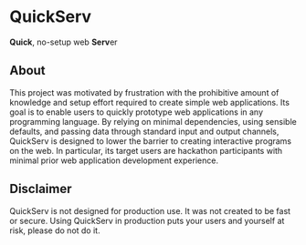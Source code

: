 # QuickServ

**Quick**, no-setup web **Serv**er


## About

This project was motivated by frustration with the prohibitive amount of
knowledge and setup effort required to create simple web applications. Its goal
is to enable users to quickly prototype web applications in any programming
language. By relying on minimal dependencies, using sensible defaults, and
passing data through standard input and output channels, QuickServ is designed
to lower the barrier to creating interactive programs on the web. In
particular, its target users are hackathon participants with minimal prior web
application development experience.


## Disclaimer

QuickServ is not designed for production use. It was not created to be fast or
secure. Using QuickServ in production puts your users and yourself at risk,
please do not do it.
